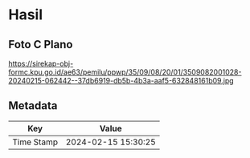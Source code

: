 # Hasil

## Foto C Plano

https://sirekap-obj-formc.kpu.go.id/ae63/pemilu/ppwp/35/09/08/20/01/3509082001028-20240215-062442--37db6919-db5b-4b3a-aaf5-632848161b09.jpg


## Metadata

| Key        | Value               |
| ---------- | ------------------- |
| Time Stamp | 2024-02-15 15:30:25 |



